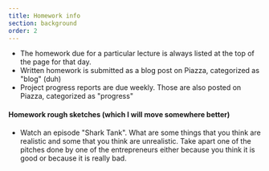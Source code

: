 ```yaml
---
title: Homework info
section: background
order: 2
---
```

* The homework due for a particular lecture is always listed at the top of the page for that day.
* Written homework is submitted as a blog post on Piazza, categorized as "blog" (duh)
* Project progress reports are due weekly. Those are also posted on Piazza, categorized as "progress"

#### Homework rough sketches (which I will move somewhere better)

* Watch an episode "Shark Tank". What are some things that you think are realistic and some that you think are unrealistic. Take apart one of the pitches done by one of the entrepreneurs either because you think it is good or because it is really bad.



